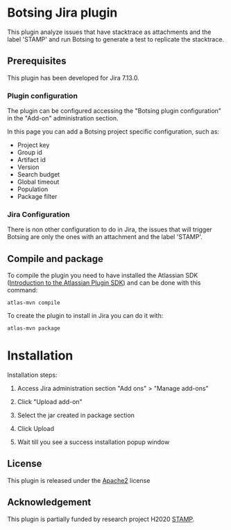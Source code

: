 # Botsing Jira plugin

This plugin analyze issues that have stacktrace as attachments and the label 'STAMP' and run Botsing to generate a test to replicate the stacktrace.

## Prerequisites

This plugin has been developed for Jira 7.13.0.

### Plugin configuration

The plugin can be configured accessing the "Botsing plugin configuration" in the "Add-on" administration section.

In this page you can add a Botsing project specific configuration, such as:

* Project key
* Group id
* Artifact id
* Version
* Search budget
* Global timeout
* Population
* Package filter

### Jira Configuration

There is non other configuration to do in Jira, the issues that will trigger Botsing are only the ones with an attachment and the label 'STAMP'.

## Compile and package

To compile the plugin you need to have installed the Atlassian SDK ([Introduction to the Atlassian Plugin SDK](https://developer.atlassian.com/display/DOCS/Introduction+to+the+Atlassian+Plugin+SDK)) and can be done with this command:

```
atlas-mvn compile
```

To create the plugin to install in Jira you can do it with:

```
atlas-mvn package
```

# Installation

Installation steps:

1) Access Jira administration section "Add ons" > "Manage add-ons"

1) Click "Upload add-on"

1) Select the jar created in package section

1) Click Upload

1) Wait till you see a success installation popup window 

## License

This plugin is released under the [Apache2](http://opensource.org/licenses/Apache-2.0) license

## Acknowledgement

This plugin is partially funded by research project H2020 [STAMP](http://stamp-project.eu/).
